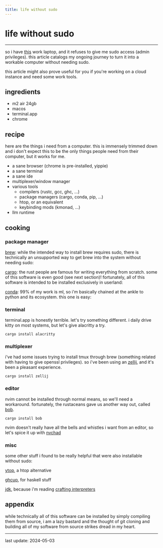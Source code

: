 ```yaml
---
title: life without sudo
---
```


# life without sudo

---

so i have [this](https://www.apple.com/az/macbook-air-13-and-15-m2/) work laptop, and it refuses to give me sudo access (admin privileges). this article catalogs my ongoing journey to turn it into a workable computer without needing sudo.

this article might also prove useful for you if you're working on a cloud instance and need some work tools.


## ingredients ##
- m2 air 24gb
- macos
- terminal.app
- chrome

## recipe ##
here are the things i need from a computer. this is immensely trimmed down and i don't expect this to be the only things people need from their computer, but it works for me.
- a sane browser (chrome is pre-installed, yippie)
- a sane terminal
- a sane ide
- multiplexer/window manager
- various tools
	- compilers (rustc, gcc, ghc, ...) 
	- package managers (cargo, conda, pip, ...) 
	- htop, or an equivalent 
	- keybinding mods (kmonad, ...)
- llm runtime

## cooking ##
### package manager ###
[brew](https://docs.brew.sh/installation#untar-anywhere-unsupported): while the intended way to install brew requires sudo, there is technically an unsupported way to get brew into the system without needing sudo:

[cargo](https://doc.rust-lang.org/cargo/getting-started/installation.html): the rust people are famous for writing everything from scratch. some of this software is even good (see next section)! fortunately, all of this software is intended to be installed exclusively in userland:

[conda](https://docs.anaconda.com/free/miniconda/index.html): 99% of my work is ml, so i'm basically chained at the ankle to python and its ecosystem. this one is easy:

### terminal ###
terminal.app is honestly terrible. let's try something different. i daily drive kitty on most systems, but let's give alacritty a try.
```
cargo install alacritty
```

### multiplexer ###
i've had some issues trying to install tmux through brew (something related with having to give openssl privileges). so i've been using an [zellij](https://zellij.dev/), and it's been a pleasant experience.
```
cargo install zellij
```

### editor ###
nvim cannot be installed through normal means, so we'll need a workaround. fortunately, the rustaceans gave us another way out, called [bob](https://github.com/mordechaihadad/bob).
```
cargo install bob
```

nvim doesn't really have all the bells and whistles i want from an editor, so let's spice it up with [nvchad](https://nvchad.com/)
### misc ###
some other stuff i found to be really helpful that were also installable without sudo:

[ytop](https://github.com/cjbassi/ytop), a htop alternative

[ghcup](https://www.haskell.org/ghcup/), for haskell stuff

[jdk](https://stackoverflow.com/questions/2549873/installing-jdk-without-sudo), because i'm reading [crafting interpreters](https://craftinginterpreters.com/)

## appendix ##
while technically all of this software can be installed by simply compiling them from source, i am a lazy bastard and the thought of git cloning and building all of my software from source strikes dread in my heart. 

---

last update: 2024-05-03
